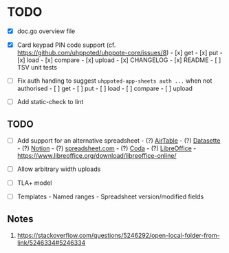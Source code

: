 # TODO

- [x] doc.go overview file

- [x] Card keypad PIN code support (cf. https://github.com/uhppoted/uhppote-core/issues/8)
      - [x] get
      - [x] put
      - [x] load
      - [x] compare
      - [x] upload
      - [x] CHANGELOG
      - [x] README
      - [ ] TSV unit tests

- [ ] Fix auth handing to suggest `uhppoted-app-sheets auth ...` when not authorised
      - [ ] get
      - [ ] put
      - [ ] load
      - [ ] compare
      - [ ] upload

- [ ] Add static-check to lint

## TODO

- [ ] Add support for an alternative spreadsheet
      - (?) [AirTable](https://www.airtable.com)
      - (?) [Datasette](https://datasette.io)
      - (?) [Notion](https://www.notion.so)
      - (?) [spreadsheet.com](https://www.spreadsheet.com)
      - (?) [Coda](https://coda.io)
      - (?) [LibreOffice](https://api.libreoffice.org)
            - https://www.libreoffice.org/download/libreoffice-online/


- [ ] Allow arbitrary width uploads
- [ ] TLA+ model
- [ ] Templates
      - Named ranges
      - Spreadsheet version/modified fields

## Notes

1. https://stackoverflow.com/questions/5246292/open-local-folder-from-link/5246334#5246334

